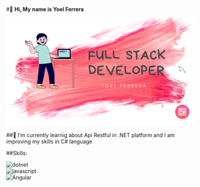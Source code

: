 #👋 **Hi, My name is Yoel Ferrera**

![banner](./banner.png)

##🌱 I’m currently learnig about Api Restful in .NET platform and I am improving my skills in C# language

##Skills:

![dotnet](https://img.shields.io/badge/.NET-3D0C84?style=for-the-badge&log=net&logoColor=white&labelColor=101010)</br>
![javascript](https://img.shields.io/badge/Javascript-#FFE500?style=for-the-badge&log=javascript&logoColor=white&labelColor=#FFE500)</br>
![Angular](https://img.shields.io/badge/Angular-3D0C84?style=for-the-badge&log=angular&logoColor=white&labelColor=#a6120d)</br>
